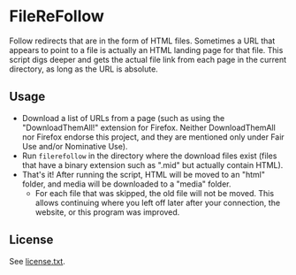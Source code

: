# FileReFollow

Follow redirects that are in the form of HTML files. Sometimes a URL that appears to point to a file is actually an HTML landing page for that file. This script digs deeper and gets the actual file link from each page in the current directory, as long as the URL is absolute.


## Usage
- Download a list of URLs from a page (such as using the "DownloadThemAll!" extension for Firefox. Neither DownloadThemAll nor Firefox endorse this project, and they are mentioned only under Fair Use and/or Nominative Use).
- Run `filerefollow` in the directory where the download files exist (files that have a binary extension such as ".mid" but actually contain HTML).
- That's it! After running the script, HTML will be moved to an "html" folder, and media will be downloaded to a "media" folder.
  - For each file that was skipped, the old file will not be moved. This allows continuing where you left off later after your connection, the website, or this program was improved.


## License
See [license.txt](license.txt).
